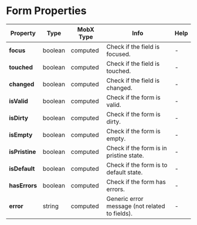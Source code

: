 # Form Properties

| Property | Type | MobX Type | Info | Help |
|---|---|---|---|---|
| **focus** | boolean | computed | Check if the field is focused. | - |
| **touched** | boolean | computed | Check if the field is touched. | - |
| **changed** | boolean | computed | Check if the field is changed. | - |
| **isValid** | boolean | computed | Check if the form is valid. | - |
| **isDirty** | boolean | computed | Check if the form is dirty. | - |
| **isEmpty** | boolean | computed | Check if the form is empty. | - |
| **isPristine** | boolean | computed | Check if the form is in pristine state. | - |
| **isDefault** | boolean | computed | Check if the form is to default state. | - |
| **hasErrors** | boolean | computed | Check if the form has errors. | - |
| **error** | string | computed | Generic error message (not related to fields). | - |
